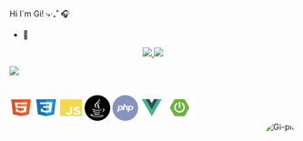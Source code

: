 Hi I´m Gi!
⤷‧₊˚ 🎧


- 📼 

<div align="center">
  <a href="https://github.com/giovannalauraa">
  <img height="180em" src="https://github-readme-stats.vercel.app/api?username=giovannalauraa&show_icons=true&theme=dracula&include_all_commits=true&count_private=true"/>
  <img height="180em" src="https://github-readme-stats.vercel.app/api/top-langs/?username=giovannalauraa&layout=compact&langs_count=7&theme=dracula"/>
</div>
  
  <div>
 
  <a href="https://instagram.com/giiovannalaura" target="_blank"><img src="https://img.shields.io/badge/-Instagram-%23E4405F?style=for-the-badge&logo=instagram&logoColor=white" target="_blank"></a>

 
  </div>
  
  ##

  <div>
     <img align="center" alt="Gi-HTML" height="30" width="40" src="https://raw.githubusercontent.com/devicons/devicon/master/icons/html5/html5-original.svg">
     <img align="center" alt="Gi-CSS" height="30" width="40" src="https://raw.githubusercontent.com/devicons/devicon/master/icons/css3/css3-original.svg">
     <img align="center" alt="Gi-Js" height="30" width="40" src="https://raw.githubusercontent.com/devicons/devicon/master/icons/javascript/javascript-plain.svg">
     <img align="center" alt="Gi-Java" height="45" width="45" src="https://github.com/giovannalauraa/giovannalauraa/blob/87bc48f4e28d6c6495810f7077bac0b11234892c/javaimg.png">
    <img align="center" alt="Gi-php" height="45" width="45" src="https://github.com/giovannalauraa/giovannalauraa/blob/16fc8d165152b7e2a78756675f5da4139f839a5c/php-img-2.png">
     <img align="center" alt="Gi-vue" height="40" width="40" src="https://github.com/giovannalauraa/giovannalauraa/blob/a2d7eeae84ecef2b19d14c397e3fdaa150b7867b/vue-2-removebg-preview.png">
     <img align="center" alt="Gi-spring-boot" height="50" width="50" src="https://github.com/giovannalauraa/giovannalauraa/blob/c3010900786f4e0fe32bd6978da1a0b823185b6c/spring-boot-removebg-preview.png">

   
  </div>
  
  <div>
     <img align="right" alt="Gi-pic" height="250" style="border-radius:50px;" src="https://media.discordapp.net/attachments/987577406846029837/987579162497798194/Webp.net-gifmaker.gif?width=406&height=406">
  </div>
